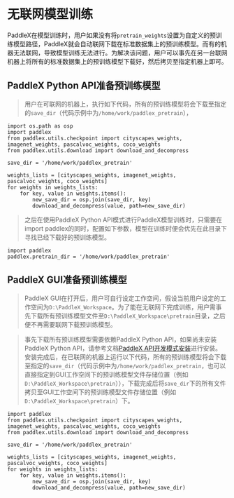 # 无联网模型训练


PaddleX在模型训练时，用户如果没有将`pretrain_weights`设置为自定义的预训练模型路径，PaddleX就会自动联网下载在标准数据集上的预训练模型。而有的机器无法联网，导致模型训练无法进行。为解决该问题，用户可以事先在另一台联网机器上将所有的标准数据集上的预训练模型下载好，然后拷贝至指定机器上即可。


## PaddleX Python API准备预训练模型

> 用户在可联网的机器上，执行如下代码，所有的预训练模型将会下载至指定的`save_dir`（代码示例中为`/home/work/paddlex_pretrain`），

```
import os.path as osp
import paddlex
from paddlex.utils.checkpoint import cityscapes_weights, imagenet_weights, pascalvoc_weights, coco_weights
from paddlex.utils.download import download_and_decompress

save_dir = '/home/work/paddlex_pretrain'

weights_lists = [cityscapes_weights, imagenet_weights, pascalvoc_weights, coco_weights]
for weights in weights_lists:
    for key, value in weights.items():
        new_save_dir = osp.join(save_dir, key)
        download_and_decompress(value, path=new_save_dir)
```

> 之后在使用PaddleX Python API模式进行PaddleX模型训练时，只需要在import paddlex的同时，配置如下参数，模型在训练时便会优先在此目录下寻找已经下载好的预训练模型。
```
import paddlex
paddlex.pretrain_dir = '/home/work/paddlex_pretrain'
```

## PaddleX GUI准备预训练模型

> PaddleX GUI在打开后，用户可自行设定工作空间，假设当前用户设定的工作空间为`D:\PaddleX_Workspace`。为了能在无联网下完成训练，用户需事先下载所有预训练模型文件至`D:\PaddleX_Workspace\pretrain`目录，之后便不再需要联网下载预训练模型。

> 事先下载所有预训练模型需要依赖PaddleX Python API，如果尚未安装PaddleX Python API，请参考文档[PaddleX API开发模式安装](install.md#1-paddlex-api开发模式安装)进行安装。安装完成后，在已联网的机器上运行以下代码，所有的预训练模型将会下载至指定的`save_dir`（代码示例中为`/home/work/paddlex_pretrain`，也可以直接指定到GUI工作空间下的预训练模型文件存储位置（例如`D:\PaddleX_Workspace\pretrain`）），下载完成后将`save_dir`下的所有文件拷贝至GUI工作空间下的预训练模型文件存储位置（例如`D:\PaddleX_Workspace\pretrain`）下。

```
import paddlex
from paddlex.utils.checkpoint import cityscapes_weights, imagenet_weights, pascalvoc_weights, coco_weights
from paddlex.utils.download import download_and_decompress

save_dir = '/home/work/paddlex_pretrain'

weights_lists = [cityscapes_weights, imagenet_weights, pascalvoc_weights, coco_weights]
for weights in weights_lists:
    for key, value in weights.items():
        new_save_dir = osp.join(save_dir, key)
        download_and_decompress(value, path=new_save_dir)
```
